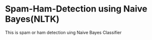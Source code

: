 # Spam-Ham-Detection using Naive Bayes(NLTK)
This is spam or ham detection uing Naive Bayes Classifier
